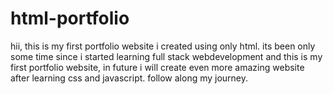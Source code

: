 # html-portfolio
hii, this is my first portfolio website i created using only html. its been only some time since i started learning full stack webdevelopment and this is my first portfolio website, in future  i will create  even more amazing website after learning css and javascript. follow along my journey.
